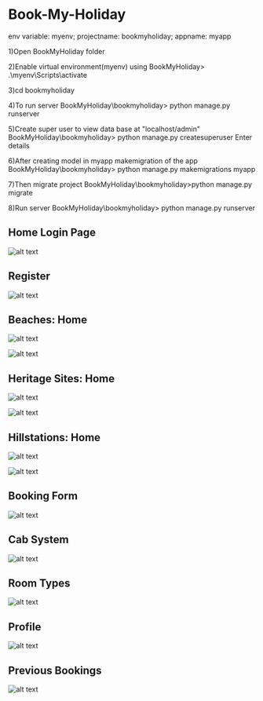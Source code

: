 # Book-My-Holiday

env variable: myenv; 
projectname: bookmyholiday; 
appname: myapp

1)Open BookMyHoliday folder

2)Enable virtual environment(myenv)  using
BookMyHoliday> .\myenv\Scripts\activate

3)cd bookmyholiday

4)To run server
BookMyHoliday\bookmyholiday> python manage.py runserver 

5)Create super user to view data base at "localhost/admin"
BookMyHoliday\bookmyholiday> python manage.py createsuperuser
Enter details 

6)After creating model in myapp makemigration of the app
BookMyHoliday\bookmyholiday> python manage.py makemigrations myapp

7)Then migrate project
BookMyHoliday\bookmyholiday>python manage.py migrate

8)Run server
BookMyHoliday\bookmyholiday> python manage.py runserver 

## Home Login Page
![alt text](https://github.com/BasavarajMS11/Book-My-Holiday/blob/master/Images/Home.JPG?raw=true)
<br/>

## Register
![alt text](https://github.com/BasavarajMS11/Book-My-Holiday/blob/master/Images/register.JPG?raw=true)
<br/>

## Beaches: Home
![alt text](https://github.com/BasavarajMS11/Book-My-Holiday/blob/master/Images/Beacheshome.JPG?raw=true)
<br/>

![alt text](https://github.com/BasavarajMS11/Book-My-Holiday/blob/master/Images/beaches.JPG?raw=true)
<br/>

## Heritage Sites: Home
![alt text](https://github.com/BasavarajMS11/Book-My-Holiday/blob/master/Images/heritagehome.JPG?raw=true)
<br/>

![alt text](https://github.com/BasavarajMS11/Book-My-Holiday/blob/master/Images/heritagesites.JPG?raw=true)
<br/>

## Hillstations: Home
![alt text](https://github.com/BasavarajMS11/Book-My-Holiday/blob/master/Images/hillstationhome.JPG?raw=true)
<br/>

![alt text](https://github.com/BasavarajMS11/Book-My-Holiday/blob/master/Images/hillstations.JPG?raw=true)
<br/>

## Booking Form
![alt text](https://github.com/BasavarajMS11/Book-My-Holiday/blob/master/Images/bookingform.JPG?raw=true)
<br/>

## Cab System
![alt text](https://github.com/BasavarajMS11/Book-My-Holiday/blob/master/Images/cabsystem.JPG?raw=true)
<br/>

## Room Types
![alt text](https://github.com/BasavarajMS11/Book-My-Holiday/blob/master/Images/roomtypes.JPG?raw=true)
<br/>

## Profile
![alt text](https://github.com/BasavarajMS11/Book-My-Holiday/blob/master/Images/profile.JPG?raw=true)
<br/>

## Previous Bookings
![alt text](https://github.com/BasavarajMS11/Book-My-Holiday/blob/master/Images/previousbookings.JPG?raw=true)
<br/>
